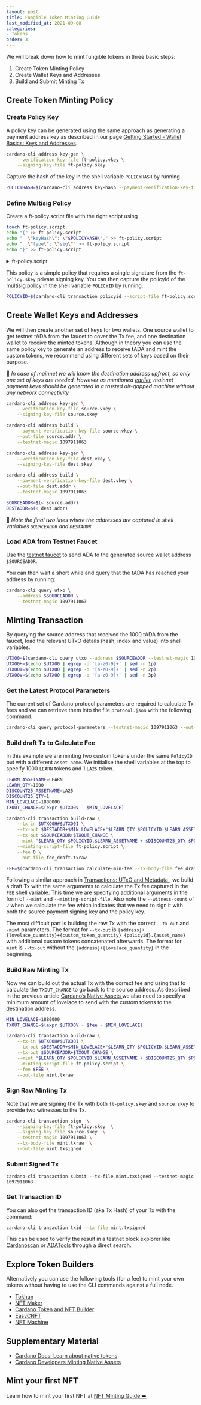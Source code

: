 ```yaml
---
layout: post
title: Fungible Token Minting Guide
last_modified_at: 2021-09-08
categories:
- Tokens
order: 3
---
```

We will break down how to mint fungible tokens in three basic steps:

1. Create Token Minting Policy
2. Create Wallet Keys and Addresses
3. Build and Submit Minting Tx

## Create Token Minting Policy

### Create Policy Key
A policy key can be generated using the same approach as generating a payment address key as described in our page [Getting Started - Wallet Basics: Keys and Addresses](https://learn.lovelace.academy/getting-started/keys-and-addresses/).
```bash
cardano-cli address key-gen \
    --verification-key-file ft-policy.vkey \
    --signing-key-file ft-policy.skey
```
Capture the hash of the key in the shell variable `POLICYHASH` by running
```bash
POLICYHASH=$(cardano-cli address key-hash --payment-verification-key-file ft-policy.vkey)
```

### Define Multisig Policy
Create a ft-policy.script file with the right script using
```bash
touch ft-policy.script 
echo "{" >> ft-policy.script 
echo "  \"keyHash\": \"$POLICYHASH\"," >> ft-policy.script
echo "  \"type\": \"sig\"" >> ft-policy.script
echo "}" >> ft-policy.script
```
<details>
    <summary>ft-policy.script</summary>
<pre>
{
  "keyHash": "6d788af8d970a78d2ef3ec43e6515749a607d9c09d8c7441e8d694a9",
  "type": "sig"
}
</pre>
</details>

This policy is a simple policy that requires a single signature from the `ft-policy.skey` private signing key. You can then capture the policyId of the multisig policy in the shell variable `POLICYID` by running:

```bash
POLICYID=$(cardano-cli transaction policyid --script-file ft-policy.script)
```

## Create Wallet Keys and Addresses
We will then create another set of keys for two wallets. One source wallet to get testnet tADA from the faucet to cover the Tx fee, and one destination wallet to receive the minted tokens. Although in theory you can use the same policy key to generate an address to receive tADA and mint the custom tokens, we recommend using different sets of keys based on their purpose. 

📝 _In case of mainnet we will know the destination address upfront, so only one set of keys are needed. However as mentioned [earlier](https://learn.lovelace.academy/getting-started/keys-and-addresses/#address-keys), mainnet payment keys should be generated in a trusted air-gapped machine without any network connectivity_

```bash
cardano-cli address key-gen \
    --verification-key-file source.vkey \
    --signing-key-file source.skey

cardano-cli address build \
    --payment-verification-key-file source.vkey \
    --out-file source.addr \
    --testnet-magic 1097911063

cardano-cli address key-gen \
    --verification-key-file dest.vkey \
    --signing-key-file dest.skey

cardano-cli address build \
    --payment-verification-key-file dest.vkey \
    --out-file dest.addr \
    --testnet-magic 1097911063

SOURCEADDR=$(< source.addr)
DESTADDR=$(< dest.addr)
```
📝 _Note the final two lines where the addresses are captured in shell variables `SOURCEADDR` and `DESTADDR`_

### Load ADA from Testnet Faucet
Use the [testnet faucet](https://testnets.cardano.org/en/testnets/cardano/tools/faucet/) to send ADA to the generated source wallet address `$SOURCEADDR`. 

You can then wait a short while and query that the tADA has reached your address by running:
```bash
cardano-cli query utxo \
    --address $SOURCEADDR \
    --testnet-magic 1097911063   
```

## Minting Transaction
By querying the source address that received the 1000 tADA from the faucet, load the relevant UTxO details (hash, index and value) into shell variables.
```bash
UTXO0=$(cardano-cli query utxo --address $SOURCEADDR --testnet-magic 1097911063 | sed -n 3p)
UTXO0H=$(echo $UTXO0 | egrep -o '[a-z0-9]+' | sed -n 1p)
UTXO0I=$(echo $UTXO0 | egrep -o '[a-z0-9]+' | sed -n 2p)
UTXO0V=$(echo $UTXO0 | egrep -o '[a-z0-9]+' | sed -n 3p)    
```
### Get the Latest Protocol Parameters
The current set of Cardano protocol parameters are required to calculate Tx fees and we can retrieve them into the file `protocol.json` with the following command.

```bash
cardano-cli query protocol-parameters --testnet-magic 1097911063 --out-file protocol.json 
```

### Build draft Tx to Calculate Fee
In this example we are minting two custom tokens under the same `PolicyID` but with a different `asset name`. We initialise the shell variables at the top to specify 1000 `LEARN` tokens and 1 `LA25` token. 
```bash
LEARN_ASSETNAME=LEARN
LEARN_QTY=1000
DISCOUNT25_ASSETNAME=LA25
DISCOUNT25_QTY=1
MIN_LOVELACE=1880000
TXOUT_CHANGE=$(expr $UTXO0V - $MIN_LOVELACE)

cardano-cli transaction build-raw \
    --tx-in $UTXO0H#$UTXO0I \
    --tx-out $DESTADDR+$MIN_LOVELACE+"$LEARN_QTY $POLICYID.$LEARN_ASSETNAME +$DISCOUNT25_QTY $POLICYID.$DISCOUNT25_ASSETNAME" \
    --tx-out $SOURCEADDR+$TXOUT_CHANGE \
    --mint "$LEARN_QTY $POLICYID.$LEARN_ASSETNAME + $DISCOUNT25_QTY $POLICYID.$DISCOUNT25_ASSETNAME" \
    --minting-script-file ft-policy.script \
    --fee 0 \
    --out-file fee_draft.txraw

FEE=$(cardano-cli transaction calculate-min-fee --tx-body-file fee_draft.txraw --tx-in-count 1 --tx-out-count 2 --witness-count 2 --testnet-magic 1097911063 --protocol-params-file protocol.json | egrep -o '[0-9]+')
```
Following a similar approach in [Transactions: UTxO and Metadata
](https://learn.lovelace.academy/getting-started/transactions-utxo-and-metadata/), we build a draft Tx with the same arguments to calculate the Tx fee captured in the `FEE` shell variable. This time we are specifying additional arguments in the form of `--mint` and `--minting-script-file`. Also note the `--witness-count` of `2` when we calculate the fee which indicates that we need to sign it with both the source payment signing key and the policy key.

The most difficult part is building the raw Tx with the correct `--tx-out` and `--mint` parameters. The format for `--tx-out` is `{address}+{lovelace_quantity}+{custom_token_quantity} {policyid}.{asset_name}` with additional custom tokens concatenated afterwards. The format for `--mint` is `--tx-out` without the `{address}+{lovelace_quantity}` in the beginning.

### Build Raw Minting Tx 
Now we can build out the actual Tx with the correct fee and using that to calculate the `TXOUT_CHANGE` to go back to the source address. As described in the previous article [Cardano’s Native Assets
](https://learn.lovelace.academy/tokens/introduction-to-tokens/#cardanos-native-assets) we also need to specify a minimum amount of lovelace to send with the custom tokens to the destination address.

```bash
MIN_LOVELACE=1880000
TXOUT_CHANGE=$(expr $UTXO0V - $fee - $MIN_LOVELACE)

cardano-cli transaction build-raw \
    --tx-in $UTXO0H#$UTXO0I \
    --tx-out $DESTADDR+$MIN_LOVELACE+"$LEARN_QTY $POLICYID.$LEARN_ASSETNAME +$DISCOUNT25_QTY $POLICYID.$DISCOUNT25_ASSETNAME" \
    --tx-out $SOURCEADDR+$TXOUT_CHANGE \
    --mint "$LEARN_QTY $POLICYID.$LEARN_ASSETNAME + $DISCOUNT25_QTY $POLICYID.$DISCOUNT25_ASSETNAME" \
    --minting-script-file ft-policy.script \
    --fee $FEE \
    --out-file mint.txraw
```

### Sign Raw Minting Tx
Note that we are signing the Tx with both `ft-policy.skey` and `source.skey` to provide two witnesses to the Tx.
```bash
cardano-cli transaction sign  \
    --signing-key-file ft-policy.skey  \
    --signing-key-file source.skey  \
    --testnet-magic 1097911063 \
    --tx-body-file mint.txraw  \
    --out-file mint.txsigned
```

### Submit Signed Tx
```
cardano-cli transaction submit --tx-file mint.txsigned --testnet-magic 1097911063
```

### Get Transaction ID
You can also get the transaction ID (aka Tx Hash) of your Tx with the command:
```bash
cardano-cli transaction txid --tx-file mint.txsigned
```
This can be used to verify the result in a testnet block explorer like [Cardanoscan](https://testnet.cardanoscan.io/) or [ADATools](https://testnet.adatools.io/transactions) through a direct search.

## Explore Token Builders
Alternatively you can use the following tools (for a fee) to mint your own tokens without having to use the CLI commands against a full node.
- [Tokhun](https://tokhun.io/account/assets/mint-nft)
- [NFT Maker](https://www.nft-maker.io/)
- [Cardano Token and NFT Builder](https://cardano-native-token.com/)
- [EasyCNFT](https://easycnft.art/en)
- [NFT Machine](https://nft-machine.com/)

## Supplementary Material
- [Cardano Docs: Learn about native tokens](https://docs.cardano.org/native-tokens/learn)
- [Cardano Developers Minting Native Assets](https://developers.cardano.org/docs/native-tokens/minting)

## Mint your first NFT
Learn how to mint your first NFT at [NFT Minting Guide ➡️](https://learn.lovelace.academy/tokens/nft-minting-guide/)
